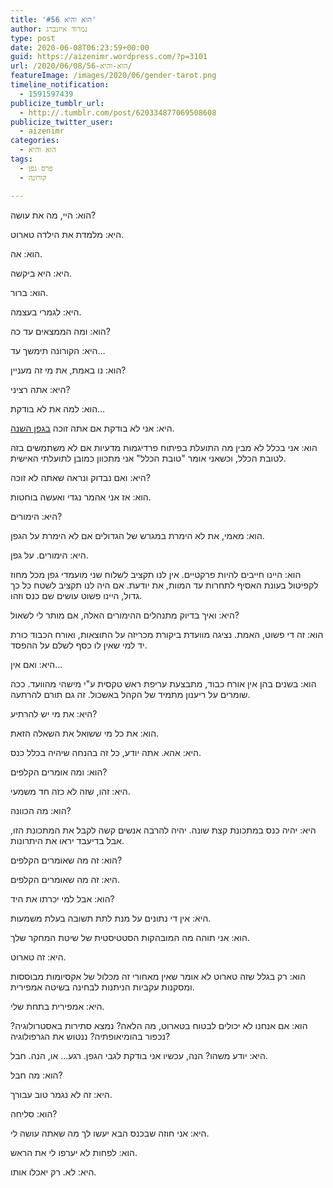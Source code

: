 ```yaml
---
title: 'הוא והיא #56'
author: נמרוד איזנברג
type: post
date: 2020-06-08T06:23:59+00:00
guid: https://aizenimr.wordpress.com/?p=3101
url: /2020/06/08/הוא-והיא-56/
featureImage: /images/2020/06/gender-tarot.png
timeline_notification:
  - 1591597439
publicize_tumblr_url:
  - http://.tumblr.com/post/620334877069508608
publicize_twitter_user:
  - aizenimr
categories:
  - הוא והיא
tags:
  - פרס גפן
  - קורונה

---
```

הוא: היי, מה את עושה?

היא: מלמדת את הילדה טארוט.

הוא: אה.

היא: היא ביקשה.

הוא: ברור.

היא: לגמרי בעצמה.

הוא: ומה הממצאים עד כה?

היא: הקורונה תימשך עד&#8230;

הוא: נו באמת, את מי זה מעניין?

היא: אתה רציני?

הוא: למה את לא בודקת&#8230;

היא: אני לא בודקת אם אתה זוכה [בגפן השנה][1].

הוא: אני בכלל לא מבין מה התועלת בפיתוח פרדיגמות מדעיות אם לא משתמשים בזה לטובת הכלל, וכשאני אומר "טובת הכלל" אני מתכוון כמובן לתועלתי האישית.

היא: ואם נבדוק ונראה שאתה לא זוכה?

הוא: אז אני אהמר נגדי ואעשה בוחטות.

היא: הימורים?

הוא: מאמי, את לא הימרת במגרש של הגדולים אם לא הימרת על הגפן.

היא: הימורים. על גפן.

הוא: היינו חייבים להיות פרקטיים. אין לנו תקציב לשלוח שני מועמדי גפן מכל מחוז לקפיטול בעונת האסיף לתחרות עד המוות, את יודעת. אם היה לנו תקציב לשטח כל כך גדול, היינו פשוט עושים שם כנס וזהו.

היא: ואיך בדיוק מתנהלים ההימורים האלה, אם מותר לי לשאול?

הוא: זה די פשוט, האמת. נציגה מוועדת ביקורת מכריזה על התוצאות, ואורח הכבוד כורת יד למי שאין לו כסף לשלם על ההפסד.

היא: ואם אין&#8230;

הוא: בשנים בהן אין אורח כבוד, מתבצעת עריפת ראש טקסית ע"י מישהי מהוועד. ככה שומרים על ריענון מתמיד של הקהל באשכול. זה גם תורם להרתעה.

היא: את מי יש להרתיע?

הוא: את כל מי ששואל את השאלה הזאת.

היא: אהא. אתה יודע, כל זה בהנחה שיהיה בכלל כנס.

הוא: ומה אומרים הקלפים?

היא: זהו, שזה לא כזה חד משמעי.

הוא: מה הכוונה?

היא: יהיה כנס במתכונת קצת שונה. יהיה להרבה אנשים קשה לקבל את המתכונת הזו, אבל בדיעבד יראו את היתרונות.

הוא: זה מה שאומרים הקלפים?

היא: זה מה שאומרים הקלפים.

הוא: אבל למי יכרתו את היד?

היא: אין די נתונים על מנת לתת תשובה בעלת משמעות.

הוא: אני תוהה מה המובהקות הסטטיסטית של שיטת המחקר שלך.

היא: זה טארוט.

הוא: רק בגלל שזה טארוט לא אומר שאין מאחורי זה מכלול של אקסיומות מבוססות ומסקנות עקביות הניתנות לבחינה בשיטה אמפירית.

היא: אמפירית בתחת שלי.

הוא: אם אנחנו לא יכולים לבטוח בטארוט, מה הלאה? נמצא סתירות באסטרולוגיה? נכפור בהומיאופתיה? ננטוש את הגרפולוגיה?

היא: יודע משהו? הנה, עכשיו אני בודקת לגבי הגפן. רגע&#8230; או, הנה. חבל.

הוא: מה חבל?

היא: זה לא נגמר טוב עבורך.

הוא: סליחה?

היא: אני חוזה שבכנס הבא יעשו לך מה שאתה עושה לי.

הוא: לפחות לא יערפו לי את הראש.

היא: לא. רק יאכלו אותו.

 [1]: https://www.sf-f.org.il/archives/3058